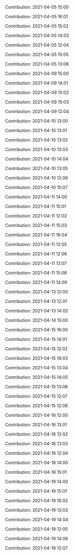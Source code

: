 Contribution: 2021-04-05 15:00

Contribution: 2021-04-05 16:01

Contribution: 2021-04-05 15:02

Contribution: 2021-04-05 14:03

Contribution: 2021-04-05 12:04

Contribution: 2021-04-05 15:05

Contribution: 2021-04-05 13:06

Contribution: 2021-04-09 15:00

Contribution: 2021-04-09 14:01

Contribution: 2021-04-09 15:02

Contribution: 2021-04-09 15:03

Contribution: 2021-04-09 12:04

Contribution: 2021-04-10 13:00

Contribution: 2021-04-10 13:01

Contribution: 2021-04-10 13:02

Contribution: 2021-04-10 13:03

Contribution: 2021-04-10 14:04

Contribution: 2021-04-10 13:05

Contribution: 2021-04-10 12:06

Contribution: 2021-04-10 15:07

Contribution: 2021-04-11 14:00

Contribution: 2021-04-11 15:01

Contribution: 2021-04-11 12:02

Contribution: 2021-04-11 15:03

Contribution: 2021-04-11 16:04

Contribution: 2021-04-11 12:05

Contribution: 2021-04-11 12:06

Contribution: 2021-04-11 13:07

Contribution: 2021-04-11 15:08

Contribution: 2021-04-11 14:09

Contribution: 2021-04-13 12:00

Contribution: 2021-04-13 12:01

Contribution: 2021-04-13 14:02

Contribution: 2021-04-14 15:00

Contribution: 2021-04-15 16:00

Contribution: 2021-04-15 14:01

Contribution: 2021-04-15 12:02

Contribution: 2021-04-15 16:03

Contribution: 2021-04-15 13:04

Contribution: 2021-04-15 14:05

Contribution: 2021-04-15 13:06

Contribution: 2021-04-15 12:07

Contribution: 2021-04-15 12:08

Contribution: 2021-04-16 12:00

Contribution: 2021-04-16 13:01

Contribution: 2021-04-16 12:02

Contribution: 2021-04-16 13:03

Contribution: 2021-04-16 12:04

Contribution: 2021-04-18 14:00

Contribution: 2021-04-18 15:01

Contribution: 2021-04-19 14:00

Contribution: 2021-04-19 15:01

Contribution: 2021-04-19 16:02

Contribution: 2021-04-19 13:03

Contribution: 2021-04-19 14:04

Contribution: 2021-04-19 12:05

Contribution: 2021-04-19 14:06

Contribution: 2021-04-19 12:07

